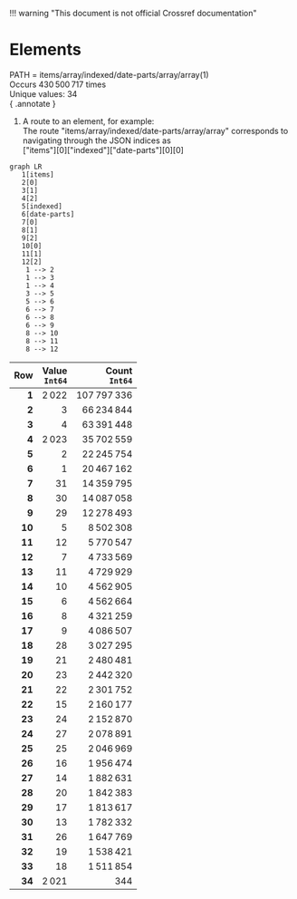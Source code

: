 !!! warning "This document is not official Crossref documentation"
# Elements
PATH = items/array/indexed/date-parts/array/array(1)  
Occurs 430 500 717 times  
Unique values: 34  
{ .annotate }

1. A route to an element, for example:  
   The route "items/array/indexed/date-parts/array/array" corresponds to navigating through the JSON indices as  
   ["items"][0]["indexed"]["date-parts"][0][0]  

```mermaid
graph LR
   1[items]
   2[0]
   3[1]
   4[2]
   5[indexed]
   6[date-parts]
   7[0]
   8[1]
   9[2]
   10[0]
   11[1]
   12[2]
    1 --> 2
    1 --> 3
    1 --> 4
    3 --> 5
    5 --> 6
    6 --> 7
    6 --> 8
    6 --> 9
    8 --> 10
    8 --> 11
    8 --> 12
```

| **Row** | **Value**<br>`Int64` | **Count**<br>`Int64` |
|--------:|---------------------:|---------------------:|
| **1**   | 2 022                | 107 797 336          |
| **2**   | 3                    | 66 234 844           |
| **3**   | 4                    | 63 391 448           |
| **4**   | 2 023                | 35 702 559           |
| **5**   | 2                    | 22 245 754           |
| **6**   | 1                    | 20 467 162           |
| **7**   | 31                   | 14 359 795           |
| **8**   | 30                   | 14 087 058           |
| **9**   | 29                   | 12 278 493           |
| **10**  | 5                    | 8 502 308            |
| **11**  | 12                   | 5 770 547            |
| **12**  | 7                    | 4 733 569            |
| **13**  | 11                   | 4 729 929            |
| **14**  | 10                   | 4 562 905            |
| **15**  | 6                    | 4 562 664            |
| **16**  | 8                    | 4 321 259            |
| **17**  | 9                    | 4 086 507            |
| **18**  | 28                   | 3 027 295            |
| **19**  | 21                   | 2 480 481            |
| **20**  | 23                   | 2 442 320            |
| **21**  | 22                   | 2 301 752            |
| **22**  | 15                   | 2 160 177            |
| **23**  | 24                   | 2 152 870            |
| **24**  | 27                   | 2 078 891            |
| **25**  | 25                   | 2 046 969            |
| **26**  | 16                   | 1 956 474            |
| **27**  | 14                   | 1 882 631            |
| **28**  | 20                   | 1 842 383            |
| **29**  | 17                   | 1 813 617            |
| **30**  | 13                   | 1 782 332            |
| **31**  | 26                   | 1 647 769            |
| **32**  | 19                   | 1 538 421            |
| **33**  | 18                   | 1 511 854            |
| **34**  | 2 021                | 344                  |

